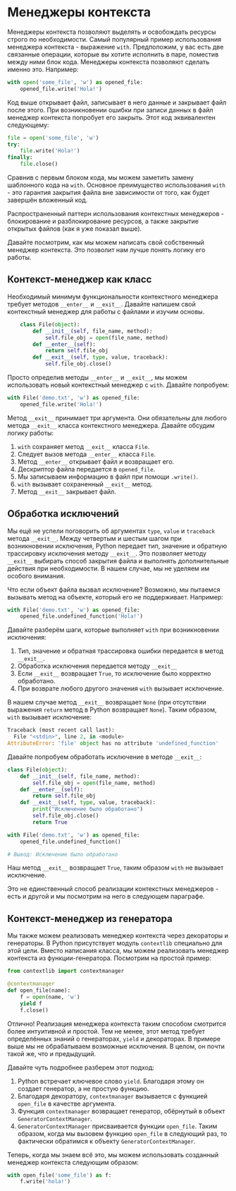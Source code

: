 # Менеджеры контекста

Менеджеры контекста позволяют выделять и освобождать ресурсы строго по
необходимости. Самый популярный пример использования менеджера контекста -
выражение `with`. Предположим, у вас есть две связанные операции, которые
вы хотите исполнить в паре, поместив между ними блок кода. Менеджеры контекста
позволяют сделать именно это. Например:

```python
with open('some_file', 'w') as opened_file:
    opened_file.write('Hola!')
```

Код выше открывает файл, записывает в него данные и закрывает файл после этого.
При возникновении ошибки при записи данных в файл менеджер контекста
попробует его закрыть. Этот код эквивалентен следующему:

```python
file = open('some_file', 'w')
try:
    file.write('Hola!')
finally:
    file.close()
```

Сравнив с первым блоком кода, мы можем заметить замену шаблонного кода на
`with`. Основное преимущество использования `with` - это гарантия закрытия
файла вне зависимости от того, как будет завершён вложенный код.

Распространенный паттерн использования контекстных менеджеров - блокирование и
разблокирование ресурсов, а также закрытие открытых файлов (как я уже показал
выше).

Давайте посмотрим, как мы можем написать свой собственный менеджер контекста.
Это позволит нам лучше понять логику его работы.

## Контекст-менеджер как класс

Необходимый минимум функциональности контекстного менеджера требует методов
`__enter__` и `__exit__`. Давайте напишем свой контекстный менеджер для
работы с файлами и изучим основы.

```python
    class File(object):
        def __init__(self, file_name, method):
            self.file_obj = open(file_name, method)
        def __enter__(self):
            return self.file_obj
        def __exit__(self, type, value, traceback):
            self.file_obj.close()
```

Просто определив методы `__enter__` и `__exit__`, мы можем использовать
новый контекстный менеджер с `with`. Давайте попробуем:

```python
with File('demo.txt', 'w') as opened_file:
    opened_file.write('Hola!')
```

Метод `__exit__` принимает три аргумента. Они обязательны для любого метода
`__exit__` класса контекстного менеджера. Давайте обсудим логику работы:

1. `with` сохраняет метод `__exit__` класса `File`.
2. Следует вызов метода `__enter__` класса `File`.
3. Метод `__enter__` открывает файл и возвращает его.
4. Дескриптор файла передается в `opened_file`.
5. Мы записываем информацию в файл при помощи `.write()`.
6. `with` вызывает сохраненный `__exit__` метод.
7. Метод `__exit__` закрывает файл.

## Обработка исключений

Мы ещё не успели поговорить об аргументах `type`, `value` и `traceback`
метода `__exit__`. Между четвертым и шестым шагом при возникновении
исключения, Python передает тип, значение и обратную трассировку исключения
методу `__exit__`. Это позволяет методу `__exit__` выбирать способ закрытия
файла и выполнять дополнительные действия при необходимости. В нашем случае,
мы не уделяем им особого внимания.

Что если объект файла вызвал исключение? Возможно, мы пытаемся вызывать метод
на объекте, который его не поддерживает. Например:

```python
with File('demo.txt', 'w') as opened_file:
    opened_file.undefined_function('Hola!')
```

Давайте разберём шаги, которые выполняет `with` при возникновении
исключения:

1. Тип, значение и обратная трассировка ошибки передается в метод
   `__exit__`.
2. Обработка исключения передается методу `__exit__`
3. Если `__exit__` возвращает `True`, то исключение было корректно обработано.
4. При возврате любого другого значения `with` вызывает исключение.

В нашем случае метод `__exit__` возвращает `None` (при отсутствии
выражения `return` метод в Python возвращает `None`). Таким образом, `with`
вызывает исключение:

```python
Traceback (most recent call last):
  File "<stdin>", line 2, in <module>
AttributeError: 'file' object has no attribute 'undefined_function'
```

Давайте попробуем обработать исключение в методе `__exit__`:

```python
class File(object):
    def __init__(self, file_name, method):
        self.file_obj = open(file_name, method)
    def __enter__(self):
        return self.file_obj
    def __exit__(self, type, value, traceback):
        print("Исключение было обработано")
        self.file_obj.close()
        return True

with File('demo.txt', 'w') as opened_file:
    opened_file.undefined_function()

# Вывод: Исключение было обработано
```

Наш метод `__exit__` возвращает `True`, таким образом `with` не вызывает
исключение.

Это не единственный способ реализации контекстных менеджеров - есть и другой
и мы посмотрим на него в следующем параграфе.

## Контекст-менеджер из генератора

Мы также можем реализовать менеджер контекста через декораторы и генераторы.
В Python присутствует модуль `contextlib` специально для этой цели. Вместо
написания класса, мы можем реализовать менеджер контекста из
функции-генератора. Посмотрим на простой пример:

```python
from contextlib import contextmanager

@contextmanager
def open_file(name):
    f = open(name, 'w')
    yield f
    f.close()
```

Отлично! Реализация менеджера контекста таким способом смотрится более
интуитивной и простой. Тем не менее, этот метод требует определённых
знаний о генераторах, `yield` и декораторах. В примере выше мы не
обрабатываем возможные исключения. В целом, он почти такой же, что и
предыдущий.

Давайте чуть подробнее разберем этот подход:

1. Python встречает ключевое слово `yield`. Благодаря этому он создает
   генератор, а не простую функцию.
2. Благодаря декоратору, `contextmanager` вызывается с функцией
   `open_file` в качестве аргумента.
3. Функция `contextmanager` возвращает генератор, обёрнутый в объект
   `GeneratorContextManager`.
4. `GeneratorContextManager` присваивается функции `open_file`. Таким
   образом, когда мы вызовем функцию `open_file` в следующий раз, то
   фактически обратимся к объекту `GeneratorContextManager`.

Теперь, когда мы знаем всё это, мы можем использовать созданный менеджер
контекста следующим образом:

```python
with open_file('some_file') as f:
    f.write('hola!')
```

